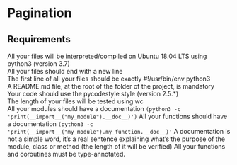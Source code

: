 # Pagination
## Requirements
All your files will be interpreted/compiled on Ubuntu 18.04 LTS using python3 (version 3.7)\
All your files should end with a new line\
The first line of all your files should be exactly #!/usr/bin/env python3\
A README.md file, at the root of the folder of the project, is mandatory\
Your code should use the pycodestyle style (version 2.5.*)\
The length of your files will be tested using wc\
All your modules should have a documentation `(python3 -c 'print(__import__("my_module").__doc__)')`
All your functions should have a documentation `(python3 -c 'print(__import__("my_module").my_function.__doc__)'`
A documentation is not a simple word, it’s a real sentence explaining what’s the purpose of the module, class or method (the length of it will be verified)
All your functions and coroutines must be type-annotated.
